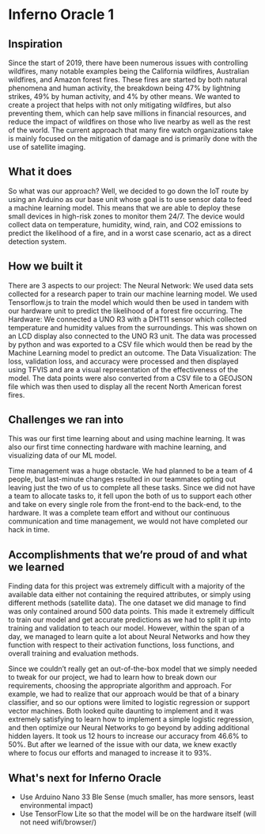 # Inferno Oracle 1

## Inspiration

Since the start of 2019, there have been numerous issues with controlling wildfires, many notable examples being the California wildfires, Australian wildfires, and Amazon forest fires. These fires are started by both natural phenomena and human activity, the breakdown being 47% by lightning strikes, 49% by human activity, and 4% by other means. We wanted to create a project that helps with not only mitigating wildfires, but also preventing them, which can help save millions in financial resources, and reduce the impact of wildfires on those who live nearby as well as the rest of the world. The current approach that many fire watch organizations take is mainly focused on the mitigation of damage and is primarily done with the use of satellite imaging.

## What it does

So what was our approach? Well, we decided to go down the IoT route by using an Arduino as our base unit whose goal is to use sensor data to feed a machine learning model. This means that we are able to deploy these small devices in high-risk zones to monitor them 24/7. The device would collect data on temperature, humidity, wind, rain, and CO2 emissions to predict the likelihood of a fire, and in a worst case scenario, act as a direct detection system.

## How we built it

There are 3 aspects to our project:
The Neural Network: We used data sets collected for a research paper to train our machine learning model. We used Tensorflow.js to train the model which would then be used in tandem with our hardware unit to predict the likelihood of a forest fire occurring.
The Hardware: We connected a UNO R3 with a DHT11 sensor which collected temperature and humidity values from the surroundings. This was shown on an LCD display also connected to the UNO R3 unit. The data was processed by python and was exported to a CSV file which would then be read by the Machine Learning model to predict an outcome.
The Data Visualization: The loss, validation loss, and accuracy were processed and then displayed using TFVIS and are a visual representation of the effectiveness of the model. The data points were also converted from a CSV file to a GEOJSON file which was then used to display all the recent North American forest fires. 

## Challenges we ran into

This was our first time learning about and using machine learning. It was also our first time connecting hardware with machine learning, and visualizing data of our ML model. 

Time management was a huge obstacle. We had planned to be a team of 4 people, but last-minute changes resulted in our teammates opting out leaving just the two of us to complete all these tasks. Since we did not have a team to allocate tasks to, it fell upon the both of us to support each other and take on every single role from the front-end to the back-end, to the hardware. It was a complete team effort and without our continuous communication and time management, we would not have completed our hack in time.


## Accomplishments that we’re proud of and what we learned

Finding data for this project was extremely difficult with a majority of the available data either not containing the required attributes, or simply using different methods (satellite data). The one dataset we did manage to find was only contained around 500 data points. This made it extremely difficult to train our model and get accurate predictions as we had to split it up into training and validation to teach our model. However, within the span of a day, we managed to learn quite a lot about Neural Networks and how they function with respect to their activation functions, loss functions, and overall training and evaluation methods. 

Since we couldn’t really get an out-of-the-box model that we simply needed to tweak for our project, we had to learn how to break down our requirements, choosing the appropriate algorithm and approach. For example, we had to realize that our approach would be that of a binary classifier, and so our options were limited to logistic regression or support vector machines. Both looked quite daunting to implement and it was extremely satisfying to learn how to implement a simple logistic regression, and then optimize our Neural Networks to go beyond by adding additional hidden layers. It took us 12 hours to increase our accuracy from 46.6% to 50%. But after we learned of the issue with our data, we knew exactly where to focus our efforts and managed to increase it to 93%.


## What's next for Inferno Oracle

* Use Arduino Nano 33 Ble Sense (much smaller, has more sensors, least environmental impact)
* Use TensorFlow Lite so that the model will be on the hardware itself (will not need wifi/browser/)

